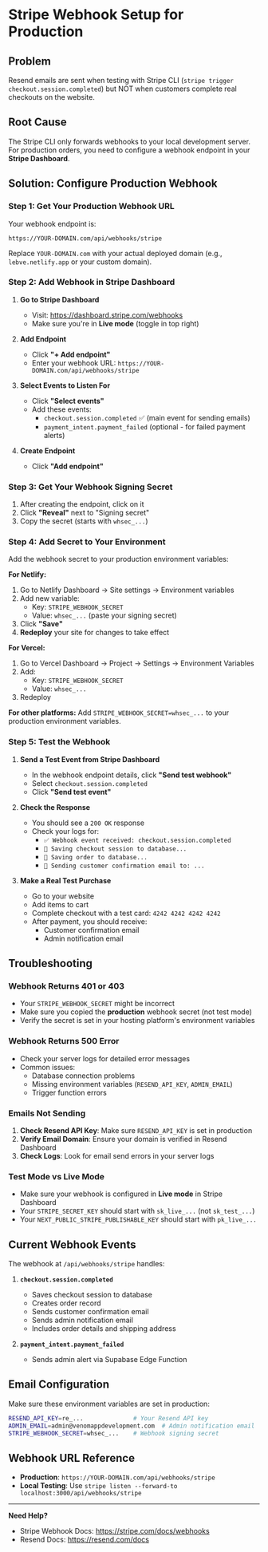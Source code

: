 # Stripe Webhook Setup for Production

## Problem
Resend emails are sent when testing with Stripe CLI (`stripe trigger checkout.session.completed`) but NOT when customers complete real checkouts on the website.

## Root Cause
The Stripe CLI only forwards webhooks to your local development server. For production orders, you need to configure a webhook endpoint in your **Stripe Dashboard**.

## Solution: Configure Production Webhook

### Step 1: Get Your Production Webhook URL

Your webhook endpoint is:
```
https://YOUR-DOMAIN.com/api/webhooks/stripe
```

Replace `YOUR-DOMAIN.com` with your actual deployed domain (e.g., `lebve.netlify.app` or your custom domain).

### Step 2: Add Webhook in Stripe Dashboard

1. **Go to Stripe Dashboard**
   - Visit: https://dashboard.stripe.com/webhooks
   - Make sure you're in **Live mode** (toggle in top right)

2. **Add Endpoint**
   - Click **"+ Add endpoint"**
   - Enter your webhook URL: `https://YOUR-DOMAIN.com/api/webhooks/stripe`

3. **Select Events to Listen For**
   - Click **"Select events"**
   - Add these events:
     - `checkout.session.completed` ✅ (main event for sending emails)
     - `payment_intent.payment_failed` (optional - for failed payment alerts)

4. **Create Endpoint**
   - Click **"Add endpoint"**

### Step 3: Get Your Webhook Signing Secret

1. After creating the endpoint, click on it
2. Click **"Reveal"** next to "Signing secret"
3. Copy the secret (starts with `whsec_...`)

### Step 4: Add Secret to Your Environment

Add the webhook secret to your production environment variables:

**For Netlify:**
1. Go to Netlify Dashboard → Site settings → Environment variables
2. Add new variable:
   - Key: `STRIPE_WEBHOOK_SECRET`
   - Value: `whsec_...` (paste your signing secret)
3. Click **"Save"**
4. **Redeploy** your site for changes to take effect

**For Vercel:**
1. Go to Vercel Dashboard → Project → Settings → Environment Variables
2. Add:
   - Key: `STRIPE_WEBHOOK_SECRET`
   - Value: `whsec_...`
3. Redeploy

**For other platforms:**
Add `STRIPE_WEBHOOK_SECRET=whsec_...` to your production environment variables.

### Step 5: Test the Webhook

1. **Send a Test Event from Stripe Dashboard**
   - In the webhook endpoint details, click **"Send test webhook"**
   - Select `checkout.session.completed`
   - Click **"Send test event"**

2. **Check the Response**
   - You should see a `200 OK` response
   - Check your logs for:
     - `✅ Webhook event received: checkout.session.completed`
     - `💾 Saving checkout session to database...`
     - `💾 Saving order to database...`
     - `📧 Sending customer confirmation email to: ...`

3. **Make a Real Test Purchase**
   - Go to your website
   - Add items to cart
   - Complete checkout with a test card: `4242 4242 4242 4242`
   - After payment, you should receive:
     - Customer confirmation email
     - Admin notification email

## Troubleshooting

### Webhook Returns 401 or 403
- Your `STRIPE_WEBHOOK_SECRET` might be incorrect
- Make sure you copied the **production** webhook secret (not test mode)
- Verify the secret is set in your hosting platform's environment variables

### Webhook Returns 500 Error
- Check your server logs for detailed error messages
- Common issues:
  - Database connection problems
  - Missing environment variables (`RESEND_API_KEY`, `ADMIN_EMAIL`)
  - Trigger function errors

### Emails Not Sending
1. **Check Resend API Key**: Make sure `RESEND_API_KEY` is set in production
2. **Verify Email Domain**: Ensure your domain is verified in Resend Dashboard
3. **Check Logs**: Look for email send errors in your server logs

### Test Mode vs Live Mode
- Make sure your webhook is configured in **Live mode** in Stripe Dashboard
- Your `STRIPE_SECRET_KEY` should start with `sk_live_...` (not `sk_test_...`)
- Your `NEXT_PUBLIC_STRIPE_PUBLISHABLE_KEY` should start with `pk_live_...`

## Current Webhook Events

The webhook at `/api/webhooks/stripe` handles:

1. **`checkout.session.completed`**
   - Saves checkout session to database
   - Creates order record
   - Sends customer confirmation email
   - Sends admin notification email
   - Includes order details and shipping address

2. **`payment_intent.payment_failed`**
   - Sends admin alert via Supabase Edge Function

## Email Configuration

Make sure these environment variables are set in production:

```bash
RESEND_API_KEY=re_...              # Your Resend API key
ADMIN_EMAIL=admin@venomappdevelopment.com  # Admin notification email
STRIPE_WEBHOOK_SECRET=whsec_...    # Webhook signing secret
```

## Webhook URL Reference

- **Production**: `https://YOUR-DOMAIN.com/api/webhooks/stripe`
- **Local Testing**: Use `stripe listen --forward-to localhost:3000/api/webhooks/stripe`

---

**Need Help?**
- Stripe Webhook Docs: https://stripe.com/docs/webhooks
- Resend Docs: https://resend.com/docs
